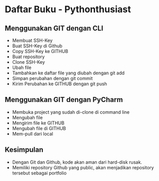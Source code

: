 # Daftar Buku - Pythonthusiast

## Menggunakan GIT dengan CLI
- Membuat SSH-Key
- Buat SSH-Key di Github
- Copy SSH-Key ke GITHUB
- Buat repository
- Clone SSH-Key
- Ubah file
- Tambahkan ke daftar file yang diubah dengan git add
- Simpan perubahan dengan git commit
- Kirim Perubahan ke GITHUB dengan git push

## Menggunakan GIT dengan PyCharm
- Membuka project yang sudah di-clone di command line
- Mengubah file
- Mengirim file ke GITHUB
- Mengubah file di GITHUB
- Mem-pull dari local

## Kesimpulan
- Dengan Git dan Github, kode akan aman dari hard-disk rusak.
- Memiliki repository Github yang public, akan menjadikan repository tersebut sebagai portfolio
